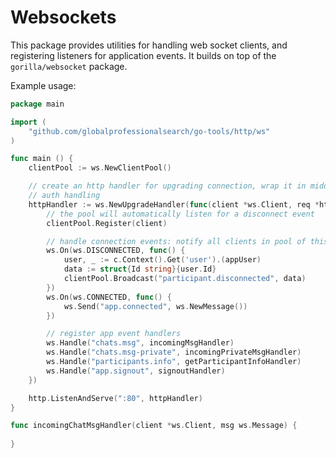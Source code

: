 # Websockets

This package provides utilities for handling web socket clients, and registering listeners for application events.  It builds on top of the `gorilla/websocket` package.

Example usage:

```go
package main

import (
	"github.com/globalprofessionalsearch/go-tools/http/ws"
)

func main () {
	clientPool := ws.NewClientPool()

	// create an http handler for upgrading connection, wrap it in middlewares if you want for any
	// auth handling
	httpHandler := ws.NewUpgradeHandler(func(client *ws.Client, req *http.Request) {
		// the pool will automatically listen for a disconnect event
		clientPool.Register(client)

		// handle connection events: notify all clients in pool of this user connecting/disconnecting
		ws.On(ws.DISCONNECTED, func() {
			user, _ := c.Context().Get('user').(appUser)
			data := struct{Id string}{user.Id}
			clientPool.Broadcast("participant.disconnected", data)
		})
		ws.On(ws.CONNECTED, func() {
			ws.Send("app.connected", ws.NewMessage())
		})

		// register app event handlers
		ws.Handle("chats.msg", incomingMsgHandler)
		ws.Handle("chats.msg-private", incomingPrivateMsgHandler)
		ws.Handle("participants.info", getParticipantInfoHandler)
		ws.Handle("app.signout", signoutHandler)
	})

	http.ListenAndServe(":80", httpHandler)
}

func incomingChatMsgHandler(client *ws.Client, msg ws.Message) {
	
}

```